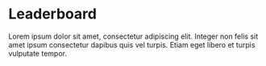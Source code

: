 # Leaderboard

Lorem ipsum dolor sit amet, consectetur adipiscing elit. Integer non felis sit amet ipsum consectetur dapibus quis vel turpis. Etiam eget libero et turpis vulputate tempor.
